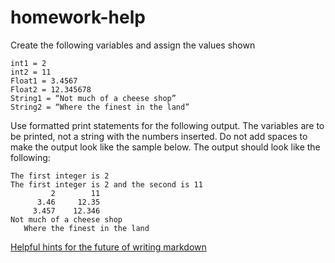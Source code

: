# homework-help
Create the following variables and assign the values shown 
```
int1 = 2
int2 = 11
Float1 = 3.4567
Float2 = 12.345678
String1 = “Not much of a cheese shop”
String2 = “Where the finest in the land”
```
Use formatted print statements for the following output. The variables are to be printed, not a string with the numbers inserted.  Do not add spaces to make the output look like the sample below. The output should look like the following:
```
The first integer is 2
The first integer is 2 and the second is 11
         2        11
      3.46     12.35
     3.457    12.346
Not much of a cheese shop 
   Where the finest in the land
```

[Helpful hints for the future of writing markdown](https://guides.github.com/features/mastering-markdown/)
